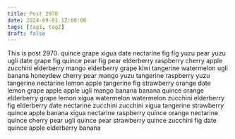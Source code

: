 ```yaml
---
title: Post 2970
date: 2024-09-01 12:00:00
tags: [tag1, tag2]
draft: false
---
```

This is post 2970.
quince
grape
xigua
date
nectarine
fig
fig
yuzu
pear
yuzu
ugli
date
grape
fig
quince
pear
fig
pear
elderberry
raspberry
cherry
apple
zucchini
elderberry
mango
elderberry
grape
kiwi
tangerine
watermelon
ugli
banana
honeydew
cherry
pear
mango
yuzu
tangerine
raspberry
yuzu
tangerine
nectarine
lemon
apple
tangerine
fig
strawberry
orange
date
lemon
grape
apple
apple
ugli
mango
banana
banana
quince
orange
elderberry
grape
lemon
xigua
watermelon
watermelon
zucchini
elderberry
fig
elderberry
date
nectarine
zucchini
zucchini
xigua
tangerine
strawberry
quince
apple
banana
xigua
nectarine
raspberry
quince
orange
nectarine
quince
cherry
pear
ugli
quince
pear
strawberry
quince
zucchini
fig
date
quince
apple
elderberry
banana
